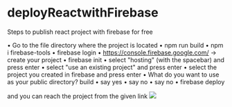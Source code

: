 # deployReactwithFirebase
Steps to publish react project with firebase for free

• Go to the file directory where the project is located 
• npm run build
• npm i firebase-tools
• firebase login
• https://console.firebase.google.com/ -> create your project
• firebase init
• select "hosting" (with the spacebar) and press enter
• select "use an existing project" and press enter
• select the project you created in firebase and press enter
• What do you want to use as your public directory? build
• say yes
• say no
• say no
• firebase deploy

and you can reach the project from the given link
<img src="https://www.pngwing.com/en/free-png-yteyn" width="auto">
